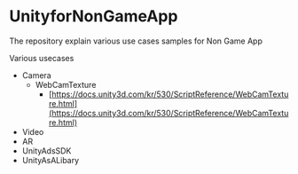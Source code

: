 # UnityforNonGameApp
The repository explain various use cases samples for Non Game App  

Various usecases

 - Camera
	 - WebCamTexture
		 - [https://docs.unity3d.com/kr/530/ScriptReference/WebCamTexture.html](https://docs.unity3d.com/kr/530/ScriptReference/WebCamTexture.html)
 - Video
 - AR
 - UnityAdsSDK
 - UnityAsALibary

 
 
 

